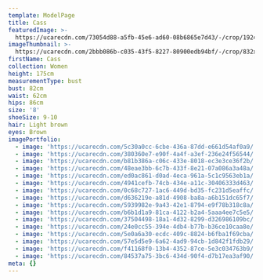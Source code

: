 ```yaml
---
template: ModelPage
title: Cass
featuredImage: >-
  https://ucarecdn.com/73054d88-a5fb-45e6-ad60-08b6865e7d43/-/crop/1924x1281/0,0/-/preview/
imageThumbnail: >-
  https://ucarecdn.com/2bbb086b-c035-43f5-8227-80900edb94bf/-/crop/832x1406/218,270/-/preview/
firstName: Cass
collection: Women
height: 175cm
measurementType: bust
bust: 82cm
waist: 62cm
hips: 86cm
size: '8'
shoeSize: 9-10
hair: Light brown
eyes: Brown
imagePortfolio:
  - image: 'https://ucarecdn.com/5c30a0cc-6cbe-436a-87dd-e661d54af0a9/'
  - image: 'https://ucarecdn.com/380360e7-e90f-4a4f-a3ef-236e24f56544/'
  - image: 'https://ucarecdn.com/b81b386a-c06c-433e-8018-ec3e3ce36f2b/'
  - image: 'https://ucarecdn.com/48eae3bb-6c7b-433f-8e21-07a086a3a48a/'
  - image: 'https://ucarecdn.com/ed0ac861-d0ad-4eca-961a-5c1c9563eb1a/'
  - image: 'https://ucarecdn.com/4941cefb-74cb-434e-a11c-30406333d463/'
  - image: 'https://ucarecdn.com/0c68c727-1ac6-449d-bd35-fc231d5eaffc/'
  - image: 'https://ucarecdn.com/d636219e-a81d-4908-ba8a-a6b151dc65f7/'
  - image: 'https://ucarecdn.com/5939982e-9a43-42e1-8794-e9f78b318c8a/'
  - image: 'https://ucarecdn.com/b6b1d1a9-81ca-4122-b2a4-5aaa4ee7c5e5/'
  - image: 'https://ucarecdn.com/37504498-18a1-4d32-8299-d326986109bc/'
  - image: 'https://ucarecdn.com/24e0cc55-394e-4db4-b77b-b36ce10caa8e/'
  - image: 'https://ucarecdn.com/5e0a6a30-ecdc-409c-8824-b6fba1f69cba/'
  - image: 'https://ucarecdn.com/57e5d5e9-6a62-4ad9-94cb-1d842f1fdb29/'
  - image: 'https://ucarecdn.com/f41168f0-13b4-4352-87ce-5e3c034763b9/'
  - image: 'https://ucarecdn.com/84537a75-3bc6-434d-90f4-d7b17ea3af90/'
meta: {}
---
```


